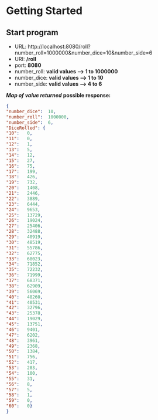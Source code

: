 # Getting Started

## Start program

- URL:          http://localhost:8080/roll?number_roll=1000000&number_dice=10&number_side=6
- URI:          **/roll**
- port:         **8080**
- number_roll:  **valid values --> 1 to 1000000**
- number_dice:  **valid values --> 1 to 10**
- number_side:  **valid values --> 4 to 6**

_**Map of value returned**_
**possible response:**
```json
{
"number_dice":	10,
"number_roll":	1000000,
"number_side":	6,
"DiceRolled": {
"10":	0,
"11":	0,
"12":	1,
"13":	5,
"14":	12,
"15":	27,
"16":	75,
"17":	199,
"18":	426,
"19":	732,
"20":	1408,
"21":	2446,
"22":	3889,
"23":	6444,
"24":	9653,
"25":	13729,
"26":	19024,
"27":	25406,
"28":	32488,
"29":	40919,
"30":	48519,
"31":	55786,
"32":	62775,
"33":	68023,
"34":	71852,
"35":	72232,
"36":	71999,
"37":	68371,
"38":	62909,
"39":	56069,
"40":	48260,
"41":	40531,
"42":	32796,
"43":	25378,
"44":	19029,
"45":	13751,
"46":	9401,
"47":	6202,
"48":	3961,
"49":	2368,
"50":	1384,
"51":	756,
"52":	417,
"53":	203,
"54":	100,
"55":	31,
"56":	8,
"57":	5,
"58":	1,
"59":	0,
"60":	0}
}
```
